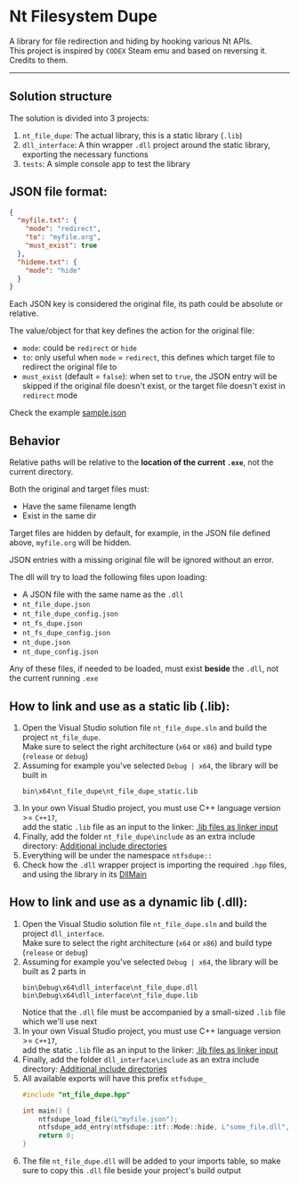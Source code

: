# Nt Filesystem Dupe  
A library for file redirection and hiding by hooking various Nt APIs.  
This project is inspired by `CODEX` Steam emu and based on reversing it. Credits to them.

---

## Solution structure
The solution is divided into 3 projects:
1. `nt_file_dupe`: The actual library, this is a static library (`.lib`)
2. `dll_interface`: A thin wrapper `.dll` project around the static library, exporting the necessary functions
3. `tests`: A simple console app to test the library

## JSON file format:
```json
{
  "myfile.txt": {
    "mode": "redirect",
    "to": "myfile.org",
    "must_exist": true
  },
  "hideme.txt": {
    "mode": "hide"
  }
}
```
Each JSON key is considered the original file, its path could be absolute or relative.  

The value/object for that key defines the action for the original file:
* `mode`: could be `redirect` or `hide`
* `to`: only useful when `mode` = `redirect`, this defines which target file to redirect the original file to
* `must_exist` (default = `false`): when set to `true`, the JSON entry will be skipped if the original file doesn't exist, or the target file doesn't exist in `redirect` mode

Check the example [sample.json](./example/sample.json)

## Behavior
Relative paths will be relative to the **location of the current `.exe`**, not the current directory.  

Both the original and target files must:  
- Have the same filename length
- Exist in the same dir  

Target files are hidden by default, for example, in the JSON file defined above, `myfile.org` will be hidden.

JSON entries with a missing original file will be ignored without an error.  

The dll will try to load the following files upon loading:
* A JSON file with the same name as the `.dll`
* `nt_file_dupe.json`
* `nt_file_dupe_config.json`
* `nt_fs_dupe.json`
* `nt_fs_dupe_config.json`
* `nt_dupe.json`
* `nt_dupe_config.json`  

Any of these files, if needed to be loaded, must exist **beside** the `.dll`, not the current running `.exe`

## How to link and use as a static lib (.lib):
1. Open the Visual Studio solution file `nt_file_dupe.sln` and build the project `nt_file_dupe`.  
   Make sure to select the right architecture (`x64` or `x86`) and build type (`release` or `debug`)
2. Assuming for example you've selected `Debug | x64`, the library will be built in  
   ```batch
   bin\x64\nt_file_dupe\nt_file_dupe_static.lib
   ```
3. In your own Visual Studio project, you must use C++ language version >= `C++17`,  
   add the static `.lib` file as an input to the linker: [.lib files as linker input](https://learn.microsoft.com/en-us/cpp/build/reference/dot-lib-files-as-linker-input#to-add-lib-files-as-linker-input-in-the-development-environment)
4. Finally, add the folder `nt_file_dupe\include` as an extra include directory: [Additional include directories](https://learn.microsoft.com/en-us/cpp/build/reference/i-additional-include-directories#to-set-this-compiler-option-in-the-visual-studio-development-environment)
5. Everything will be under the namespace `ntfsdupe::`
6. Check how the `.dll` wrapper project is importing the required `.hpp` files, and using the library in its [DllMain](./dll_interface/dllmain.cpp)

## How to link and use as a dynamic lib (.dll):
1. Open the Visual Studio solution file `nt_file_dupe.sln` and build the project `dll_interface`.  
   Make sure to select the right architecture (`x64` or `x86`) and build type (`release` or `debug`)
2. Assuming for example you've selected `Debug | x64`, the library will be built as 2 parts in  
   ```batch
   bin\Debug\x64\dll_interface\nt_file_dupe.dll
   bin\Debug\x64\dll_interface\nt_file_dupe.lib
   ```
   Notice that the `.dll` file must be accompanied by a small-sized `.lib` file which we'll use next
3. In your own Visual Studio project, you must use C++ language version >= `C++17`,  
   add the static `.lib` file as an input to the linker: [.lib files as linker input](https://learn.microsoft.com/en-us/cpp/build/reference/dot-lib-files-as-linker-input#to-add-lib-files-as-linker-input-in-the-development-environment)
4. Finally, add the folder `dll_interface\include` as an extra include directory: [Additional include directories](https://learn.microsoft.com/en-us/cpp/build/reference/i-additional-include-directories#to-set-this-compiler-option-in-the-visual-studio-development-environment)
5. All available exports will have this prefix `ntfsdupe_`
   ```c++
   #include "nt_file_dupe.hpp"

   int main() {
       ntfsdupe_load_file(L"myfile.json");
       ntfsdupe_add_entry(ntfsdupe::itf::Mode::hide, L"some_file.dll", nullptr);
       return 0;
   }
   ```
6. The file `nt_file_dupe.dll` will be added to your imports table, so make sure to copy this `.dll` file beside your project's build output
